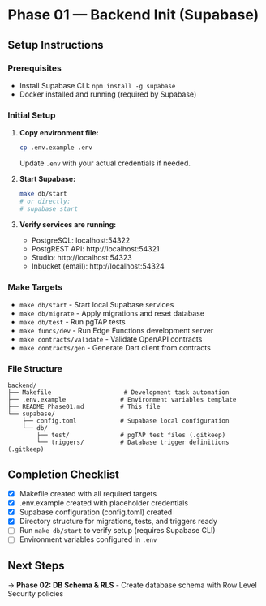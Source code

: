 # Phase 01 — Backend Init (Supabase)

## Setup Instructions

### Prerequisites
- Install Supabase CLI: `npm install -g supabase`
- Docker installed and running (required by Supabase)

### Initial Setup

1. **Copy environment file:**
   ```bash
   cp .env.example .env
   ```
   Update `.env` with your actual credentials if needed.

2. **Start Supabase:**
   ```bash
   make db/start
   # or directly:
   # supabase start
   ```

3. **Verify services are running:**
   - PostgreSQL: localhost:54322
   - PostgREST API: http://localhost:54321
   - Studio: http://localhost:54323
   - Inbucket (email): http://localhost:54324

### Make Targets

- `make db/start` - Start local Supabase services
- `make db/migrate` - Apply migrations and reset database
- `make db/test` - Run pgTAP tests
- `make funcs/dev` - Run Edge Functions development server
- `make contracts/validate` - Validate OpenAPI contracts
- `make contracts/gen` - Generate Dart client from contracts

### File Structure

```
backend/
├── Makefile                    # Development task automation
├── .env.example               # Environment variables template
├── README_Phase01.md          # This file
└── supabase/
    ├── config.toml            # Supabase local configuration
    └── db/
        ├── test/              # pgTAP test files (.gitkeep)
        └── triggers/          # Database trigger definitions (.gitkeep)
```

## Completion Checklist

- [x] Makefile created with all required targets
- [x] .env.example created with placeholder credentials
- [x] Supabase configuration (config.toml) created
- [x] Directory structure for migrations, tests, and triggers ready
- [ ] Run `make db/start` to verify setup (requires Supabase CLI)
- [ ] Environment variables configured in `.env`

## Next Steps

→ **Phase 02: DB Schema & RLS** - Create database schema with Row Level Security policies
